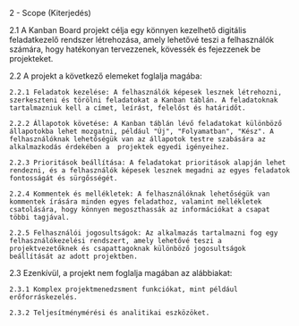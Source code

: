 2 - Scope (Kiterjedés) 

2.1	A Kanban Board projekt célja egy könnyen kezelhető digitális feladatkezelő rendszer létrehozása, amely lehetővé teszi a felhasználók számára, hogy hatékonyan tervezzenek, kövessék és fejezzenek be projekteket. 

2.2	A projekt a következő elemeket foglalja magába:

    2.2.1 Feladatok kezelése: A felhasználók képesek lesznek létrehozni, szerkeszteni és törölni feladatokat a Kanban táblán. A feladatoknak tartalmazniuk kell a címet, leírást, felelőst és határidőt. 

    2.2.2 Állapotok követése: A Kanban táblán lévő feladatokat különböző állapotokba lehet mozgatni, például "Új", "Folyamatban", "Kész". A felhasználóknak lehetőségük van az állapotok testre szabására az alkalmazkodás érdekében a 	projektek egyedi igényeihez.

    2.2.3 Prioritások beállítása: A feladatokat prioritások alapján lehet rendezni, és a felhasználók képesek lesznek megadni az egyes feladatok fontosságát és sürgősségét.

    2.2.4 Kommentek és mellékletek: A felhasználóknak lehetőségük van kommentek írására minden egyes feladathoz, valamint mellékletek csatolására, hogy könnyen megoszthassák az információkat a csapat többi tagjával.  

    2.2.5 Felhasználói jogosultságok: Az alkalmazás tartalmazni fog egy felhasználókezelési rendszert, amely lehetővé teszi a projektvezetőknek és csapattagoknak különböző jogosultságok beállítását az adott projektben.

2.3	Ezenkívül, a projekt nem foglalja magában az alábbiakat:  

    2.3.1 Komplex projektmenedzsment funkciókat, mint például erőforráskezelés.

    2.3.2 Teljesítménymérési és analitikai eszközöket.  